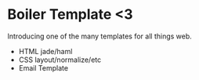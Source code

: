 # Boiler Template <3

Introducing one of the many templates for all things web.

+ HTML jade/haml
+ CSS layout/normalize/etc
+ Email Template

